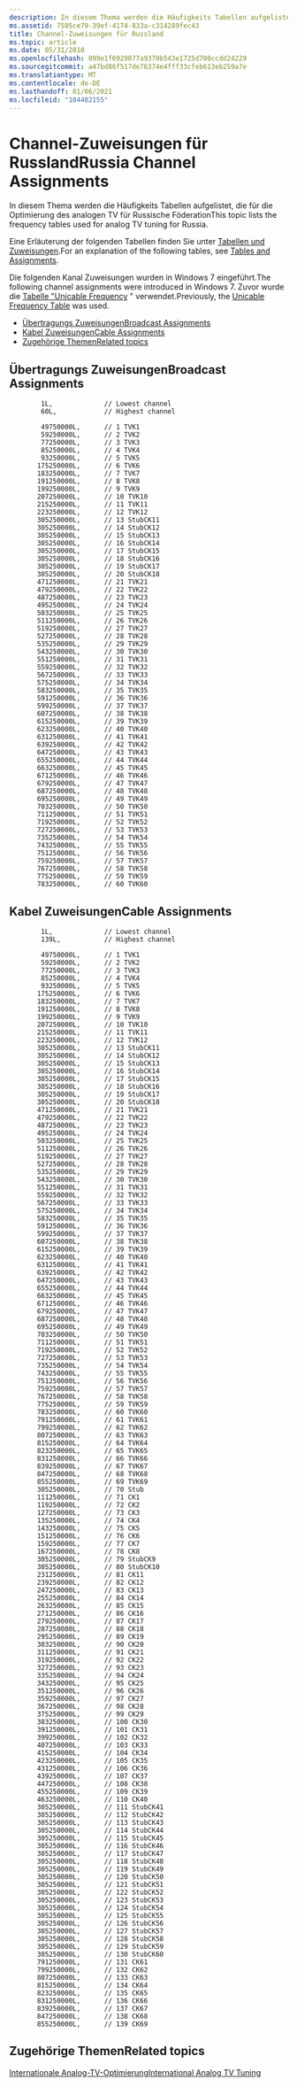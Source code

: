 ```yaml
---
description: In diesem Thema werden die Häufigkeits Tabellen aufgelistet, die für die Optimierung des analogen TV für Russische Föderation
ms.assetid: 7585ce79-39ef-4174-833a-c314289fec43
title: Channel-Zuweisungen für Russland
ms.topic: article
ms.date: 05/31/2018
ms.openlocfilehash: 099e1f6929077a9370b543e1725d700ccdd24229
ms.sourcegitcommit: a47bd86f517de76374e4fff33cfeb613eb259a7e
ms.translationtype: MT
ms.contentlocale: de-DE
ms.lasthandoff: 01/06/2021
ms.locfileid: "104482155"
---
```

# <a name="russia-channel-assignments"></a><span data-ttu-id="38ff2-103">Channel-Zuweisungen für Russland</span><span class="sxs-lookup"><span data-stu-id="38ff2-103">Russia Channel Assignments</span></span>

<span data-ttu-id="38ff2-104">In diesem Thema werden die Häufigkeits Tabellen aufgelistet, die für die Optimierung des analogen TV für Russische Föderation</span><span class="sxs-lookup"><span data-stu-id="38ff2-104">This topic lists the frequency tables used for analog TV tuning for Russia.</span></span>

<span data-ttu-id="38ff2-105">Eine Erläuterung der folgenden Tabellen finden Sie unter [Tabellen und Zuweisungen](tables-and-assignments.md).</span><span class="sxs-lookup"><span data-stu-id="38ff2-105">For an explanation of the following tables, see [Tables and Assignments](tables-and-assignments.md).</span></span>

<span data-ttu-id="38ff2-106">Die folgenden Kanal Zuweisungen wurden in Windows 7 eingeführt.</span><span class="sxs-lookup"><span data-stu-id="38ff2-106">The following channel assignments were introduced in Windows 7.</span></span> <span data-ttu-id="38ff2-107">Zuvor wurde die [Tabelle "Unicable Frequency](unicable-frequency-table.md) " verwendet.</span><span class="sxs-lookup"><span data-stu-id="38ff2-107">Previously, the [Unicable Frequency Table](unicable-frequency-table.md) was used.</span></span>

-   [<span data-ttu-id="38ff2-108">Übertragungs Zuweisungen</span><span class="sxs-lookup"><span data-stu-id="38ff2-108">Broadcast Assignments</span></span>](#broadcast-assignments)
-   [<span data-ttu-id="38ff2-109">Kabel Zuweisungen</span><span class="sxs-lookup"><span data-stu-id="38ff2-109">Cable Assignments</span></span>](#cable-assignments)
-   [<span data-ttu-id="38ff2-110">Zugehörige Themen</span><span class="sxs-lookup"><span data-stu-id="38ff2-110">Related topics</span></span>](#related-topics)

## <a name="broadcast-assignments"></a><span data-ttu-id="38ff2-111">Übertragungs Zuweisungen</span><span class="sxs-lookup"><span data-stu-id="38ff2-111">Broadcast Assignments</span></span>

``` syntax
        1L,             // Lowest channel
        60L,            // Highest channel

        49750000L,      // 1 TVK1
        59250000L,      // 2 TVK2
        77250000L,      // 3 TVK3
        85250000L,      // 4 TVK4
        93250000L,      // 5 TVK5
       175250000L,      // 6 TVK6
       183250000L,      // 7 TVK7
       191250000L,      // 8 TVK8
       199250000L,      // 9 TVK9
       207250000L,      // 10 TVK10
       215250000L,      // 11 TVK11
       223250000L,      // 12 TVK12
       305250000L,      // 13 StubCK11
       305250000L,      // 14 StubCK12
       305250000L,      // 15 StubCK13
       305250000L,      // 16 StubCK14
       305250000L,      // 17 StubCK15
       305250000L,      // 18 StubCK16
       305250000L,      // 19 StubCK17
       305250000L,      // 20 StubCK18
       471250000L,      // 21 TVK21
       479250000L,      // 22 TVK22
       487250000L,      // 23 TVK23
       495250000L,      // 24 TVK24
       503250000L,      // 25 TVK25
       511250000L,      // 26 TVK26
       519250000L,      // 27 TVK27
       527250000L,      // 28 TVK28
       535250000L,      // 29 TVK29
       543250000L,      // 30 TVK30
       551250000L,      // 31 TVK31
       559250000L,      // 32 TVK32
       567250000L,      // 33 TVK33
       575250000L,      // 34 TVK34
       583250000L,      // 35 TVK35
       591250000L,      // 36 TVK36
       599250000L,      // 37 TVK37
       607250000L,      // 38 TVK38
       615250000L,      // 39 TVK39
       623250000L,      // 40 TVK40
       631250000L,      // 41 TVK41
       639250000L,      // 42 TVK42
       647250000L,      // 43 TVK43
       655250000L,      // 44 TVK44
       663250000L,      // 45 TVK45
       671250000L,      // 46 TVK46
       679250000L,      // 47 TVK47
       687250000L,      // 48 TVK48
       695250000L,      // 49 TVK49
       703250000L,      // 50 TVK50
       711250000L,      // 51 TVK51
       719250000L,      // 52 TVK52
       727250000L,      // 53 TVK53
       735250000L,      // 54 TVK54
       743250000L,      // 55 TVK55
       751250000L,      // 56 TVK56
       759250000L,      // 57 TVK57
       767250000L,      // 58 TVK58
       775250000L,      // 59 TVK59
       783250000L,      // 60 TVK60
```

## <a name="cable-assignments"></a><span data-ttu-id="38ff2-112">Kabel Zuweisungen</span><span class="sxs-lookup"><span data-stu-id="38ff2-112">Cable Assignments</span></span>

``` syntax
        1L,             // Lowest channel
        139L,           // Highest channel

        49750000L,      // 1 TVK1
        59250000L,      // 2 TVK2
        77250000L,      // 3 TVK3
        85250000L,      // 4 TVK4
        93250000L,      // 5 TVK5
       175250000L,      // 6 TVK6
       183250000L,      // 7 TVK7
       191250000L,      // 8 TVK8
       199250000L,      // 9 TVK9
       207250000L,      // 10 TVK10
       215250000L,      // 11 TVK11
       223250000L,      // 12 TVK12
       305250000L,      // 13 StubCK11
       305250000L,      // 14 StubCK12
       305250000L,      // 15 StubCK13
       305250000L,      // 16 StubCK14
       305250000L,      // 17 StubCK15
       305250000L,      // 18 StubCK16
       305250000L,      // 19 StubCK17
       305250000L,      // 20 StubCK18
       471250000L,      // 21 TVK21
       479250000L,      // 22 TVK22
       487250000L,      // 23 TVK23
       495250000L,      // 24 TVK24
       503250000L,      // 25 TVK25
       511250000L,      // 26 TVK26
       519250000L,      // 27 TVK27
       527250000L,      // 28 TVK28
       535250000L,      // 29 TVK29
       543250000L,      // 30 TVK30
       551250000L,      // 31 TVK31
       559250000L,      // 32 TVK32
       567250000L,      // 33 TVK33
       575250000L,      // 34 TVK34
       583250000L,      // 35 TVK35
       591250000L,      // 36 TVK36
       599250000L,      // 37 TVK37
       607250000L,      // 38 TVK38
       615250000L,      // 39 TVK39
       623250000L,      // 40 TVK40
       631250000L,      // 41 TVK41
       639250000L,      // 42 TVK42
       647250000L,      // 43 TVK43
       655250000L,      // 44 TVK44
       663250000L,      // 45 TVK45
       671250000L,      // 46 TVK46
       679250000L,      // 47 TVK47
       687250000L,      // 48 TVK48
       695250000L,      // 49 TVK49
       703250000L,      // 50 TVK50
       711250000L,      // 51 TVK51
       719250000L,      // 52 TVK52
       727250000L,      // 53 TVK53
       735250000L,      // 54 TVK54
       743250000L,      // 55 TVK55
       751250000L,      // 56 TVK56
       759250000L,      // 57 TVK57
       767250000L,      // 58 TVK58
       775250000L,      // 59 TVK59
       783250000L,      // 60 TVK60
       791250000L,      // 61 TVK61
       799250000L,      // 62 TVK62
       807250000L,      // 63 TVK63
       815250000L,      // 64 TVK64
       823250000L,      // 65 TVK65
       831250000L,      // 66 TVK66
       839250000L,      // 67 TVK67
       847250000L,      // 68 TVK68
       855250000L,      // 69 TVK69
       305250000L,      // 70 Stub
       111250000L,      // 71 CK1
       119250000L,      // 72 CK2
       127250000L,      // 73 CK3
       135250000L,      // 74 CK4
       143250000L,      // 75 CK5
       151250000L,      // 76 CK6
       159250000L,      // 77 CK7
       167250000L,      // 78 CK8
       305250000L,      // 79 StubCK9
       305250000L,      // 80 StubCK10
       231250000L,      // 81 CK11
       239250000L,      // 82 CK12
       247250000L,      // 83 CK13
       255250000L,      // 84 CK14
       263250000L,      // 85 CK15
       271250000L,      // 86 CK16
       279250000L,      // 87 CK17
       287250000L,      // 88 CK18
       295250000L,      // 89 CK19
       303250000L,      // 90 CK20
       311250000L,      // 91 CK21
       319250000L,      // 92 CK22
       327250000L,      // 93 CK23
       335250000L,      // 94 CK24
       343250000L,      // 95 CK25
       351250000L,      // 96 CK26
       359250000L,      // 97 CK27
       367250000L,      // 98 CK28
       375250000L,      // 99 CK29
       383250000L,      // 100 CK30
       391250000L,      // 101 CK31
       399250000L,      // 102 CK32
       407250000L,      // 103 CK33
       415250000L,      // 104 CK34
       423250000L,      // 105 CK35
       431250000L,      // 106 CK36
       439250000L,      // 107 CK37
       447250000L,      // 108 CK38
       455250000L,      // 109 CK39
       463250000L,      // 110 CK40
       305250000L,      // 111 StubCK41
       305250000L,      // 112 StubCK42
       305250000L,      // 113 StubCK43
       305250000L,      // 114 StubCK44
       305250000L,      // 115 StubCK45
       305250000L,      // 116 StubCK46
       305250000L,      // 117 StubCK47
       305250000L,      // 118 StubCK48
       305250000L,      // 119 StubCK49
       305250000L,      // 120 StubCK50
       305250000L,      // 121 StubCK51
       305250000L,      // 122 StubCK52
       305250000L,      // 123 StubCK53
       305250000L,      // 124 StubCK54
       305250000L,      // 125 StubCK55
       305250000L,      // 126 StubCK56
       305250000L,      // 127 StubCK57
       305250000L,      // 128 StubCK58
       305250000L,      // 129 StubCK59
       305250000L,      // 130 StubCK60
       791250000L,      // 131 CK61
       799250000L,      // 132 CK62
       807250000L,      // 133 CK63
       815250000L,      // 134 CK64
       823250000L,      // 135 CK65
       831250000L,      // 136 CK66
       839250000L,      // 137 CK67
       847250000L,      // 138 CK68
       855250000L,      // 139 CK69
```

## <a name="related-topics"></a><span data-ttu-id="38ff2-113">Zugehörige Themen</span><span class="sxs-lookup"><span data-stu-id="38ff2-113">Related topics</span></span>

<dl> <dt>

[<span data-ttu-id="38ff2-114">Internationale Analog-TV-Optimierung</span><span class="sxs-lookup"><span data-stu-id="38ff2-114">International Analog TV Tuning</span></span>](international-analog-tv-tuning.md)
</dt> </dl>

 

 



